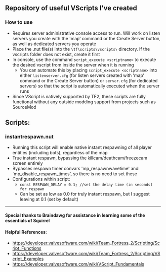 ## Repository of useful VScripts I've created

### How to use
- Requires server administrative console access to run. Will work on listen servers you create with the 'map' command or the Create Server button, as well as dedicated servers you operate
- Place the .nut file(s) into the `\tf\scripts\vscripts\` directory. If the vscripts folder does not exist, create it first
- In console, use the command `script_execute <scriptname>` to execute the desired vscript from inside the server when it is running
  - You can automate this by placing `script_execute <scriptname>` into either `listenserver.cfg` (for listen servers created with 'map' command or the Create Server button) or `server.cfg` (for dedicated servers) so that the script is automatically executed when the server runs
- Since VScript is natively supported by TF2, these scripts are fully functional without any outside modding support from projects such as SourceMod

## Scripts:
### instantrespawn.nut
- Running this script will enable native instant respawning of all player entities (including bots), regardless of the map
- True instant respawn, bypassing the killcam/deathcam/freezecam screen entirely
- Bypasses respawn timer convars 'mp_respawnwavetime' and 'mp_disable_respawn_times', so there is no need to set these
- Configurations within script:
  - `const RESPAWN_DELAY = 0.1; //set the delay time (in seconds) for respawn`
  - Can be set as low as 0.0 for truly instant respawn, but I suggest leaving at 0.1 (set by default)

___

#### Special thanks to Braindawg for assistance in learning some of the essentials of Squirrel

#### Helpful References: 
- https://developer.valvesoftware.com/wiki/Team_Fortress_2/Scripting/Script_Functions
- https://developer.valvesoftware.com/wiki/Team_Fortress_2/Scripting/VScript_Examples
- https://developer.valvesoftware.com/wiki/VScript_Fundamentals

